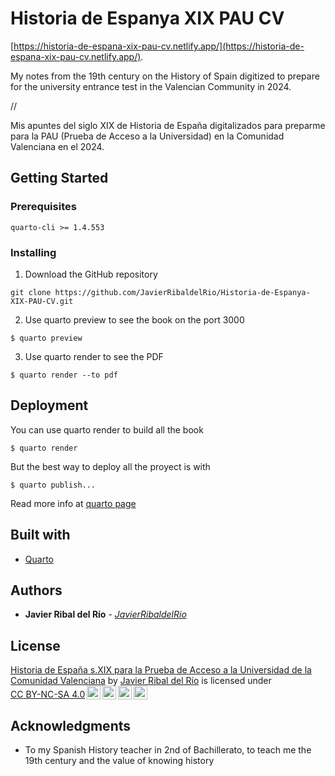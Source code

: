 # Historia de Espanya XIX PAU CV

[https://historia-de-espana-xix-pau-cv.netlify.app/](https://historia-de-espana-xix-pau-cv.netlify.app/).

My notes from the 19th century on the History of Spain digitized to prepare for the university entrance test in the Valencian Community in 2024. 

// 

Mis apuntes del siglo XIX de Historia de España digitalizados para preparme para la PAU (Prueba de Acceso a la Universidad) en la Comunidad Valenciana en el 2024.


## Getting Started
### Prerequisites

```
quarto-cli >= 1.4.553
```

### Installing

1. Download the GitHub repository
```
git clone https://github.com/JavierRibaldelRio/Historia-de-Espanya-XIX-PAU-CV.git
```

2. Use quarto preview to see the book on the port 3000

```
$ quarto preview
```

3. Use quarto render to see the PDF

```
$ quarto render --to pdf
```

## Deployment

You can use quarto render to build all the book

```
$ quarto render
```

But the best way to deploy all the proyect is with 
```
$ quarto publish...
```

Read more info at [quarto page](https://quarto.org/docs/publishing/)

## Built with

- [Quarto](https://quarto.org/)

## Authors

- **Javier Ribal del Río** - *[JavierRibaldelRio](https://github.com/JavierRibaldelRio)*

## License

  <p xmlns:cc="http://creativecommons.org/ns#" xmlns:dct="http://purl.org/dc/terms/"><a property="dct:title" rel="cc:attributionURL" href="https://historia-de-espana-xix-pau-cv.netlify.app/">Historia de España s.XIX para la Prueba de Acceso a la Universidad de la Comunidad Valenciana</a> by <a rel="cc:attributionURL dct:creator" property="cc:attributionName" href="https://github.com/JavierRibaldelRio">Javier Ribal del Río</a> is licensed under <a href="https://creativecommons.org/licenses/by-nc-sa/4.0/?ref=chooser-v1" target="_blank" rel="license noopener noreferrer" style="display:inline-block;">CC BY-NC-SA 4.0<img style="height:22px!important;margin-left:3px;vertical-align:text-bottom;" src="https://mirrors.creativecommons.org/presskit/icons/cc.svg?ref=chooser-v1" alt=""><img style="height:22px!important;margin-left:3px;vertical-align:text-bottom;" src="https://mirrors.creativecommons.org/presskit/icons/by.svg?ref=chooser-v1" alt=""><img style="height:22px!important;margin-left:3px;vertical-align:text-bottom;" src="https://mirrors.creativecommons.org/presskit/icons/nc.svg?ref=chooser-v1" alt=""><img style="height:22px!important;margin-left:3px;vertical-align:text-bottom;" src="https://mirrors.creativecommons.org/presskit/icons/sa.svg?ref=chooser-v1" alt=""></a></p> 

  ## Acknowledgments

  - To my Spanish History teacher in 2nd of Bachillerato, to teach me the  19th century and the value of knowing history